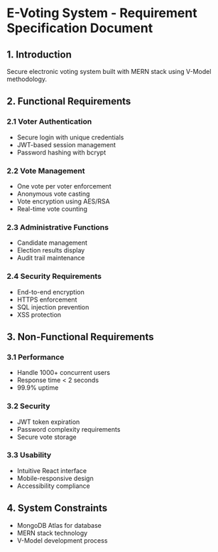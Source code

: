 # E-Voting System - Requirement Specification Document

## 1. Introduction
Secure electronic voting system built with MERN stack using V-Model methodology.

## 2. Functional Requirements

### 2.1 Voter Authentication
- Secure login with unique credentials
- JWT-based session management
- Password hashing with bcrypt

### 2.2 Vote Management
- One vote per voter enforcement
- Anonymous vote casting
- Vote encryption using AES/RSA
- Real-time vote counting

### 2.3 Administrative Functions
- Candidate management
- Election results display
- Audit trail maintenance

### 2.4 Security Requirements
- End-to-end encryption
- HTTPS enforcement
- SQL injection prevention
- XSS protection

## 3. Non-Functional Requirements

### 3.1 Performance
- Handle 1000+ concurrent users
- Response time < 2 seconds
- 99.9% uptime

### 3.2 Security
- JWT token expiration
- Password complexity requirements
- Secure vote storage

### 3.3 Usability
- Intuitive React interface
- Mobile-responsive design
- Accessibility compliance

## 4. System Constraints
- MongoDB Atlas for database
- MERN stack technology
- V-Model development process